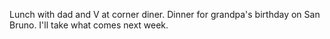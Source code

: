 Lunch with dad and V at corner diner. Dinner for grandpa's birthday on San Bruno. I'll take what comes next week.
